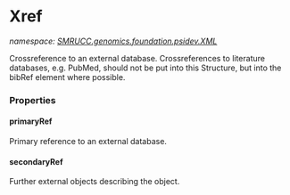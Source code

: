 ﻿# Xref
_namespace: [SMRUCC.genomics.foundation.psidev.XML](./index.md)_

Crossreference to an external database. Crossreferences to literature databases, e.g. PubMed, should not be put into
 this Structure, but into the bibRef element where possible.




### Properties

#### primaryRef
Primary reference to an external database.
#### secondaryRef
Further external objects describing the object.
